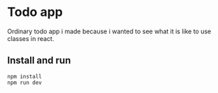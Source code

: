 # Todo app
Ordinary todo app i made because i wanted to see what it is like to use classes in react.

## Install and run
```
npm install
npm run dev
```
